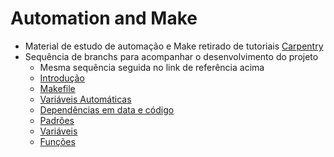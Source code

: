 Automation and Make
===

- Material de estudo de automação e Make retirado de tutoriais [Carpentry](http://swcarpentry.github.io/make-novice/)
- Sequência de branchs para acompanhar o desenvolvimento do projeto
  - Mesma sequência seguida no link de referência acima
  - [Introdução](https://github.com/gabrielbdornas/make-lesson/tree/introduction)
  - [Makefile](https://github.com/gabrielbdornas/make-lesson/tree/makefile)
  - [Variáveis Automáticas](https://github.com/gabrielbdornas/make-lesson/tree/automatic-variable)
  - [Dependências em data e código](https://github.com/gabrielbdornas/make-lesson/tree/dependencies-data-code)
  - [Padrões](https://github.com/gabrielbdornas/make-lesson/tree/pattern-rules)
  - [Variáveis](https://github.com/gabrielbdornas/make-lesson/tree/variables)
  - [Funções](https://github.com/gabrielbdornas/make-lesson/tree/functions)
